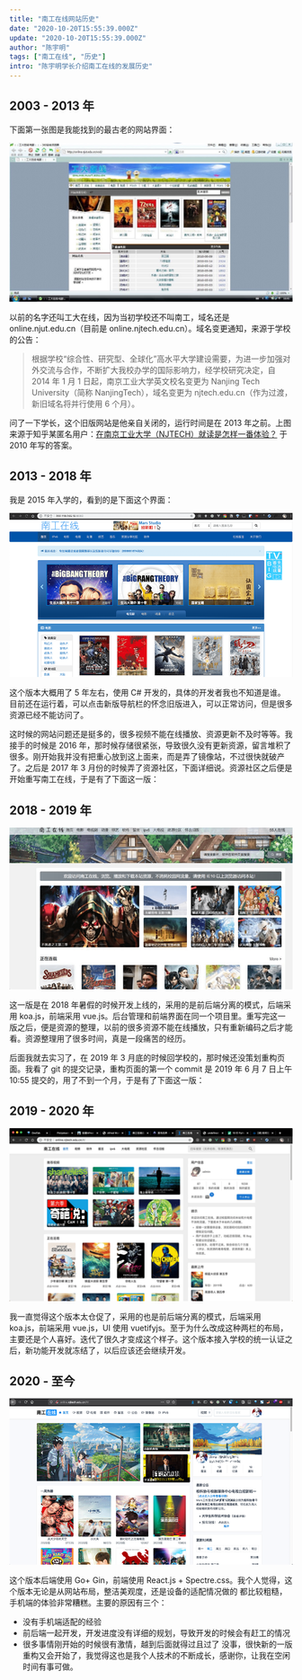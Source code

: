 ```yaml
---
title: "南工在线网站历史"
date: "2020-10-20T15:55:39.000Z"
update: "2020-10-20T15:55:39.000Z"
author: "陈宇明"
tags: ["南工在线", "历史"]
intro: "陈宇明学长介绍南工在线的发展历史"
---
```


## 2003 - 2013 年

下面第一张图是我能找到的最古老的网站界面：

![2003-2013](/assets/images/online-history/2003-2013.jpg)

以前的名字还叫工大在线，因为当初学校还不叫南工，域名还是 online.njut.edu.cn（目前是 online.njtech.edu.cn）。域名变更通知，来源于学校的公告：

> 根据学校“综合性、研究型、全球化”高水平大学建设需要，为进一步加强对外交流与合作，不断扩大我校办学的国际影响力，经学校研究决定，自 2014 年 1 月 1 日起，南京工业大学英文校名变更为 Nanjing Tech University（简称 NanjingTech），域名变更为 njtech.edu.cn（作为过渡，新旧域名将并行使用 6 个月）。

问了一下学长，这个旧版网站是他亲自关闭的，运行时间是在 2013 年之前。上图来源于知乎某匿名用户：[在南京工业大学（NJTECH）就读是怎样一番体验？](https://www.zhihu.com/question/24367863/answer/107465726) 于 2010 年写的答案。

## 2013 - 2018 年

我是 2015 年入学的，看到的是下面这个界面：

![2013-2018](/assets/images/online-history/2013-2018.png)

这个版本大概用了 5 年左右，使用 C# 开发的，具体的开发者我也不知道是谁。目前还在运行着，可以点击新版导航栏的怀念旧版进入，可以正常访问，但是很多资源已经不能访问了。

这时候的网站问题还是挺多的，很多视频不能在线播放、资源更新不及时等等。我接手的时候是 2016 年，那时候存储很紧张，导致很久没有更新资源，留言堆积了很多。刚开始我并没有把重心放到这上面来，而是弄了镜像站，不过很快就破产了。之后是 2017 年 3 月份的时候弄了资源社区，下面详细说。资源社区之后便是开始重写南工在线，于是有了下面这一版：

## 2018 - 2019 年

![2018-2019](/assets/images/online-history/2018-2019.png)

这一版是在 2018 年暑假的时候开发上线的，采用的是前后端分离的模式，后端采用 koa.js，前端采用 vue.js。后台管理和前端界面在同一个项目里。重写完这一版之后，便是资源的整理，以前的很多资源不能在线播放，只有重新编码之后才能看。资源整理用了很多时间，真是一段痛苦的经历。

后面我就去实习了，在 2019 年 3 月底的时候回学校的，那时候还没策划重构页面。我看了 git 的提交记录，重构页面的第一个 commit 是 2019 年 6 月 7 日上午 10:55 提交的，用了不到一个月，于是有了下面这一版：

## 2019 - 2020 年

![2019-2020](/assets/images/online-history/2019-2020.png)

我一直觉得这个版本太仓促了，采用的也是前后端分离的模式，后端采用 koa.js，前端采用 vue.js，UI 使用 vuetifyjs。至于为什么改成这种两栏的布局，主要还是个人喜好。迭代了很久才变成这个样子。这个版本接入学校的统一认证之后，新功能开发就冻结了，以后应该还会继续开发。

## 2020 - 至今

![2020-now](/assets/images/online-history/2020-now.png)

这个版本后端使用 Go+ Gin，前端使用 React.js + Spectre.css。我个人觉得，这个版本无论是从网站布局，整洁美观度，还是设备的适配情况做的 都比较粗糙，手机端的体验非常糟糕。主要的原因有三个：

- 没有手机端适配的经验
- 前后端一起开发，开发进度没有详细的规划，导致开发的时候会有赶工的情况
- 很多事情刚开始的时候很有激情，越到后面就得过且过了 没事，很快新的一版重构又会开始了，我觉得这也是我个人技术的不断成长，感谢你，让我在空闲时间有事可做。
